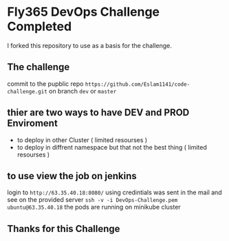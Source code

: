 # Fly365 DevOps Challenge Completed

I forked this repository to use as a basis for the challenge.

## The challenge

commit to the pupblic repo `https://github.com/Eslam1141/code-challenge.git`
on branch `dev` or `master`
## thier are two ways to have DEV and PROD Enviroment

- to deploy in other Cluster ( limited resourses )
- to deploy in diffrent namespace but that not the best thing ( limited resourses )

## to use view the job on jenkins 

login to `http://63.35.40.18:8080/` using credintials was sent in the mail 
and see on the provided server `ssh -v -i DevOps-Challenge.pem ubuntu@63.35.40.18`
the pods are running on minikube cluster

## Thanks for this Challenge
